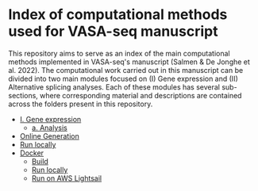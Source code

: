 # Index of computational methods used for VASA-seq manuscript



This repository aims to serve as an index of the main computational methods implemented in VASA-seq's manuscript (Salmen &amp; De Jonghe et al. 2022). The computational work carried out in this manuscript can be divided into two main modules focused on (I) Gene expression and (II) Alternative splicing analyses. Each of these modules has several sub-sections, where corresponding material and descriptions are contained across the folders present in this repository. 

<!-- Table of contents -->
- [I. Gene expression](#introduction)
  - [a. Analysis](#Ia.%20Analysis)
- [Online Generation](#online-generation)
- [Run locally](#run-locally)
- [Docker](#docker)
  - [Build](#build)
  - [Run locally](#run-locally)
  - [Run on AWS Lightsail](#run-on-aws-lightsail)
